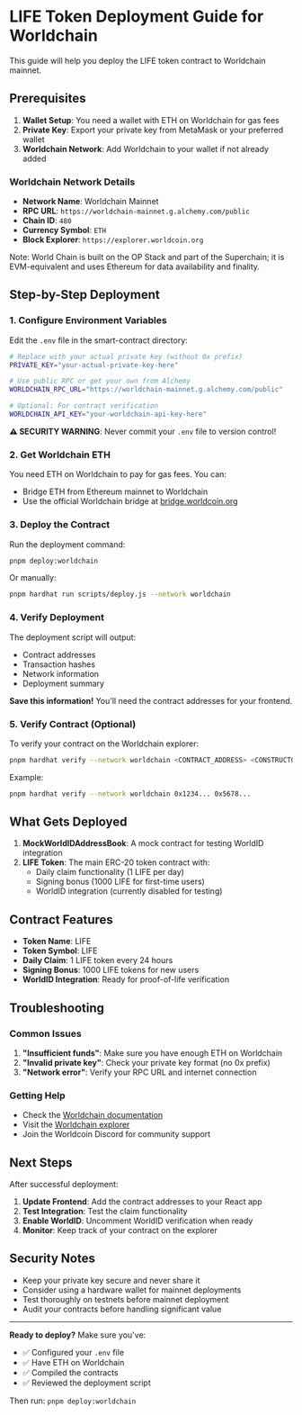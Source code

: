 # LIFE Token Deployment Guide for Worldchain

This guide will help you deploy the LIFE token contract to Worldchain mainnet.

## Prerequisites

1. **Wallet Setup**: You need a wallet with ETH on Worldchain for gas fees
2. **Private Key**: Export your private key from MetaMask or your preferred wallet
3. **Worldchain Network**: Add Worldchain to your wallet if not already added

### Worldchain Network Details
- **Network Name**: Worldchain Mainnet
- **RPC URL**: `https://worldchain-mainnet.g.alchemy.com/public`
- **Chain ID**: `480`
- **Currency Symbol**: `ETH`
- **Block Explorer**: `https://explorer.worldcoin.org`

Note: World Chain is built on the OP Stack and part of the Superchain; it is EVM-equivalent and uses Ethereum for data availability and finality.

## Step-by-Step Deployment

### 1. Configure Environment Variables

Edit the `.env` file in the smart-contract directory:

```bash
# Replace with your actual private key (without 0x prefix)
PRIVATE_KEY="your-actual-private-key-here"

# Use public RPC or get your own from Alchemy
WORLDCHAIN_RPC_URL="https://worldchain-mainnet.g.alchemy.com/public"

# Optional: For contract verification
WORLDCHAIN_API_KEY="your-worldchain-api-key-here"
```

**⚠️ SECURITY WARNING**: Never commit your `.env` file to version control!

### 2. Get Worldchain ETH

You need ETH on Worldchain to pay for gas fees. You can:
- Bridge ETH from Ethereum mainnet to Worldchain
- Use the official Worldchain bridge at [bridge.worldcoin.org](https://bridge.worldcoin.org)

### 3. Deploy the Contract

Run the deployment command:

```bash
pnpm deploy:worldchain
```

Or manually:

```bash
pnpm hardhat run scripts/deploy.js --network worldchain
```

### 4. Verify Deployment

The deployment script will output:
- Contract addresses
- Transaction hashes
- Network information
- Deployment summary

**Save this information!** You'll need the contract addresses for your frontend.

### 5. Verify Contract (Optional)

To verify your contract on the Worldchain explorer:

```bash
pnpm hardhat verify --network worldchain <CONTRACT_ADDRESS> <CONSTRUCTOR_ARGS>
```

Example:
```bash
pnpm hardhat verify --network worldchain 0x1234... 0x5678...
```

## What Gets Deployed

1. **MockWorldIDAddressBook**: A mock contract for testing WorldID integration
2. **LIFE Token**: The main ERC-20 token contract with:
   - Daily claim functionality (1 LIFE per day)
   - Signing bonus (1000 LIFE for first-time users)
   - WorldID integration (currently disabled for testing)

## Contract Features

- **Token Name**: LIFE
- **Token Symbol**: LIFE
- **Daily Claim**: 1 LIFE token every 24 hours
- **Signing Bonus**: 1000 LIFE tokens for new users
- **WorldID Integration**: Ready for proof-of-life verification

## Troubleshooting

### Common Issues

1. **"Insufficient funds"**: Make sure you have enough ETH on Worldchain
2. **"Invalid private key"**: Check your private key format (no 0x prefix)
3. **"Network error"**: Verify your RPC URL and internet connection

### Getting Help

- Check the [Worldchain documentation](https://docs.worldcoin.org)
- Visit the [Worldchain explorer](https://explorer.worldcoin.org)
- Join the Worldcoin Discord for community support

## Next Steps

After successful deployment:

1. **Update Frontend**: Add the contract addresses to your React app
2. **Test Integration**: Test the claim functionality
3. **Enable WorldID**: Uncomment WorldID verification when ready
4. **Monitor**: Keep track of your contract on the explorer

## Security Notes

- Keep your private key secure and never share it
- Consider using a hardware wallet for mainnet deployments
- Test thoroughly on testnets before mainnet deployment
- Audit your contracts before handling significant value

---

**Ready to deploy?** Make sure you've:
- ✅ Configured your `.env` file
- ✅ Have ETH on Worldchain
- ✅ Compiled the contracts
- ✅ Reviewed the deployment script

Then run: `pnpm deploy:worldchain`